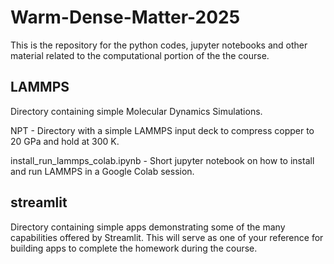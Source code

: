 # Warm-Dense-Matter-2025
This is the repository for the python codes, jupyter notebooks and other material related to the computational portion of the the course.


## LAMMPS                
Directory containing simple Molecular Dynamics Simulations. 

NPT - Directory with a simple LAMMPS input deck to compress copper to 20 GPa and hold at 300 K.

install_run_lammps_colab.ipynb - Short jupyter notebook on how to install and run LAMMPS in a Google Colab session.

## streamlit             
Directory containing simple apps demonstrating some of the many capabilities offered by Streamlit. This will serve as one of your reference for building apps to complete the homework during the course.


